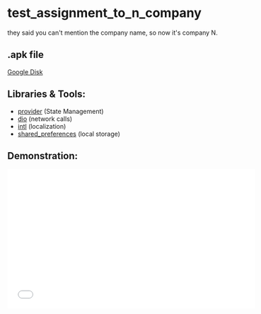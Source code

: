 # test_assignment_to_n_company
they said you can't mention the company name, so now it's company N.

## .apk file
[Google Disk](https://drive.google.com/file/d/1BJ5fS12BG0xSJL2hCDQiKABVcZ8QJv79/view?usp=sharing)

## Libraries & Tools:
* [provider](https://pub.dev/packages/provider) (State Management)
* [dio](https://pub.dev/packages/dio) (network calls)
* [intl](https://pub.dev/packages/intl) (localization)
* [shared_preferences](https://pub.dev/packages/shared_preferences) (local storage)

## Demonstration:
<iframe width="560" height="315" src="(https://youtube.com/shorts/YpByKb1vGjw?feature=share)https://youtube.com/shorts/YpByKb1vGjw?feature=shareО" frameborder="0" allowfullscreen></iframe>

